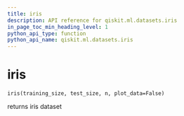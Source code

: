 ```yaml
---
title: iris
description: API reference for qiskit.ml.datasets.iris
in_page_toc_min_heading_level: 1
python_api_type: function
python_api_name: qiskit.ml.datasets.iris
---
```


# iris

<span id="qiskit.ml.datasets.iris" />

`iris(training_size, test_size, n, plot_data=False)`

returns iris dataset

